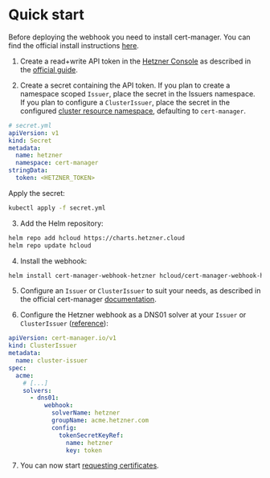# Quick start

Before deploying the webhook you need to install cert-manager. You can find the official install instructions [here](https://cert-manager.io/docs/installation/).

1. Create a read+write API token in the [Hetzner Console](https://console.hetzner.com/) as described in the [official guide](https://docs.hetzner.com/cloud/api/getting-started/generating-api-token).

2. Create a secret containing the API token. If you plan to create a namespace scoped `Issuer`, place the secret in the Issuers namespace. If you plan to configure a `ClusterIssuer`, place the secret in the configured [cluster resource namespace](https://cert-manager.io/docs/configuration/#cluster-resource-namespace), defaulting to `cert-manager`.

```yaml
# secret.yml
apiVersion: v1
kind: Secret
metadata:
  name: hetzner
  namespace: cert-manager
stringData:
  token: <HETZNER_TOKEN>
```

Apply the secret:

```bash
kubectl apply -f secret.yml
```

3. Add the Helm repository:

```bash
helm repo add hcloud https://charts.hetzner.cloud
helm repo update hcloud
```

4. Install the webhook:

```bash
helm install cert-manager-webhook-hetzner hcloud/cert-manager-webhook-hetzner -n cert-manager
```

5. Configure an `Issuer` or `ClusterIssuer` to suit your needs, as described in the official cert-manager [documentation](https://cert-manager.io/docs/configuration/acme/).

6. Configure the Hetzner webhook as a DNS01 solver at your `Issuer` or `ClusterIssuer` ([reference](https://cert-manager.io/docs/configuration/acme/dns01/webhook/)):

```yaml
apiVersion: cert-manager.io/v1
kind: ClusterIssuer
metadata:
  name: cluster-issuer
spec:
  acme:
    # [...]
    solvers:
      - dns01:
          webhook:
            solverName: hetzner
            groupName: acme.hetzner.com
            config:
              tokenSecretKeyRef:
                name: hetzner
                key: token
```

7. You can now start [requesting certificates](https://cert-manager.io/docs/usage/).
